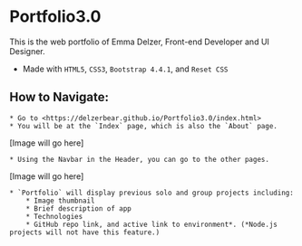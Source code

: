 # Portfolio3.0

This is the web portfolio of Emma Delzer, Front-end Developer and UI Designer.

* Made with `HTML5`, `CSS3`, `Bootstrap 4.4.1`, and `Reset CSS`

## How to Navigate:

    * Go to <https://delzerbear.github.io/Portfolio3.0/index.html>
    * You will be at the `Index` page, which is also the `About` page.

[Image will go here]

    * Using the Navbar in the Header, you can go to the other pages.

[Image will go here]

    * `Portfolio` will display previous solo and group projects including:
        * Image thumbnail
        * Brief description of app
        * Technologies
        * GitHub repo link, and active link to environment*. (*Node.js projects will not have this feature.)

